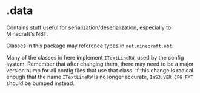 # .data

Contains stuff useful for serialization/deserialization, especially to Minecraft's NBT.

Classes in this package may reference types in `net.minecraft.nbt`.

Many of the classes in here implement `ITextLineRW`, used by the config system.
Remember that after changing them, there may need to be a major version bump for all config files that use that class.
If this change is radical enough that the name `ITextLineRW` is no longer accurate,
`IaS3.VER_CFG_FMT` should be bumped instead.